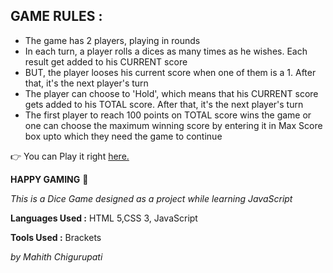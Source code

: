 ## GAME RULES :

- The game has 2 players, playing in rounds
- In each turn, a player rolls a dices as many times as he wishes. Each result get added to his CURRENT score
- BUT, the player looses his current score when one of them is a 1. After that, it's the next player's turn
- The player can choose to 'Hold', which means that his CURRENT score gets added to his TOTAL score. After that, it's the next player's turn
- The first player to reach 100 points on TOTAL score wins the game or one can choose the maximum winning score by entering it in Max Score box upto which they need the game to continue


 :point_right: You can Play it right [here.](https://mahithchigurupati.github.io/Dice-Game/)

**HAPPY GAMING** :slightly_smiling_face:	

*This is a Dice Game designed as a project while learning JavaScript*

**Languages Used :** HTML 5,CSS 3, JavaScript

**Tools Used :** Brackets

*by Mahith Chigurupati*




